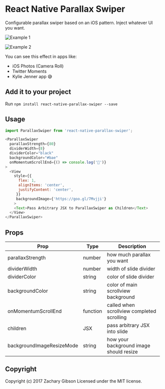 # React Native Parallax Swiper
Configurable parallax swiper based on an iOS pattern. Inject whatever UI you want.

![Example 1](https://raw.githubusercontent.com/zachgibson/react-native-parallax-swiper/master/example-1.gif)

![Example 2](https://raw.githubusercontent.com/zachgibson/react-native-parallax-swiper/master/example-2.gif)

You can see this effect in apps like:
- iOS Photos (Camera Roll)
- Twitter Moments
- Kylie Jenner app 😅

## Add it to your project
Run ```npm install react-native-parallax-swiper --save```


## Usage
```javascript
import ParallaxSwiper from 'react-native-parallax-swiper';
```

```javascript
<ParallaxSwiper
  parallaxStrength={80}
  dividerWidth={8}
  dividerColor="black"
  backgroundColor="#bae"
  onMomentumScrollEnd={() => console.log('💩')}
>
  <View
    style={{
      flex: 1,
      alignItems: 'center',
      justifyContent: 'center',
     }}
     backgroundImage={'https://goo.gl/7Mvjji'}
    >
    <Text>Pass Arbitrary JSX to ParallaxSwiper as Children</Text>
  </View>
</ParallaxSwiper>
```

## Props
| Prop | Type | Description |
|-----------------|----------|--------------------------------------------------------------|
| parallaxStrength | number | how much parallax you want |
| dividerWidth | number | width of slide divider |
| dividerColor | string | color of slide divider |
| backgroundColor | string | color of main scrollview background |
| onMomentumScrollEnd | function | called when scrollview completed scrolling |
| children | JSX | pass arbitrary JSX into slide |
| backgroundImageResizeMode | string | how your background image should resize |

## Copyright
Copyright (c) 2017 Zachary Gibson Licensed under the MIT license.
